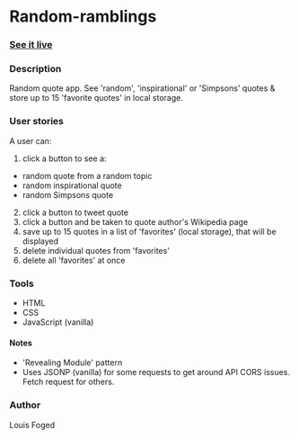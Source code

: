 # Random-ramblings

### [See it live](https://lfoged.github.io/random-ramblings/)
### Description
Random quote app.
See 'random', 'inspirational' or 'Simpsons' quotes & store up to 15 'favorite quotes' in local storage.

### User stories
A user can:
1. click a button to see a:
- random quote from a random topic 
- random inspirational quote
- random Simpsons quote
2. click a button to tweet quote
3. click a button and be taken to quote author's Wikipedia page
4. save up to 15 quotes in a list of 'favorites' (local storage), that will be displayed
5. delete individual quotes from 'favorites'
6. delete all 'favorites' at once

### Tools
- HTML
- CSS
- JavaScript (vanilla)

#### Notes
- 'Revealing Module' pattern
- Uses JSONP (vanilla) for some requests to get around API CORS issues. Fetch request for others. 

### Author
Louis Foged